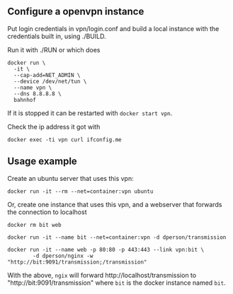 ## Configure a openvpn instance

Put login credentials in vpn/login.conf and build a local instance with
the credentials built in, using ./BUILD.

Run it with ./RUN or which does

    docker run \
      -it \
      --cap-add=NET_ADMIN \
      --device /dev/net/tun \
      --name vpn \
      --dns 8.8.8.8 \
      bahnhof


If it is stopped it can be restarted with `docker start vpn`.

Check the ip address it got with

    docker exec -ti vpn curl ifconfig.me
  

## Usage example

Create an ubuntu server that uses this vpn:

    docker run -it --rm --net=container:vpn ubuntu

Or, create one instance that uses this vpn, and a webserver that
forwards the connection to localhost

    docker rm bit web
    
    docker run -it --name bit --net=container:vpn -d dperson/transmission
    
    docker run -it --name web -p 80:80 -p 443:443 --link vpn:bit \
            -d dperson/nginx -w "http://bit:9091/transmission;/transmission"

With the above, `ngix` will forward http://localhost/transmission to 
"http://bit:9091/transmission" where `bit` is the docker instance named `bit`.
